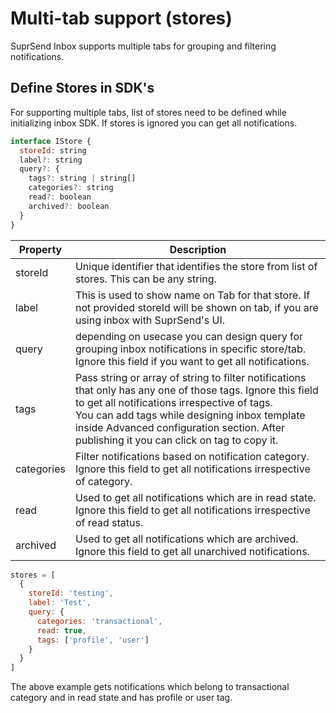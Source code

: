 # Multi-tab support (stores)

SuprSend Inbox supports multiple tabs for grouping and filtering notifications.

## Define Stores in SDK's

For supporting multiple tabs, list of stores need to be defined while initializing inbox SDK. If stores is ignored you can get all notifications.

```javascript IStore
interface IStore {
  storeId: string
  label?: string
  query?: {
    tags?: string | string[]
    categories?: string
    read?: boolean
    archived?: boolean
  }
}
```

| Property   | Description                                                                                                                                                                                                                                                                                                  |
| ---------- | ------------------------------------------------------------------------------------------------------------------------------------------------------------------------------------------------------------------------------------------------------------------------------------------------------------ |
| storeId    | Unique identifier that identifies the store from list of stores. This can be any string.                                                                                                                                                                                                                     |
| label      | This is used to show name on Tab for that store. If not provided storeId will be shown on tab, if you are using inbox with SuprSend's UI.                                                                                                                                                                    |
| query      | depending on usecase you can design query for grouping inbox notifications in specific store/tab. Ignore this field if you want to get all notifications.                                                                                                                                                    |
| tags       | Pass string or array of string to filter notifications that only has any one of those tags. Ignore this field to get all notifications irrespective of tags. <br>You can add tags while designing inbox template inside Advanced configuration section. After publishing it you can click on tag to copy it. |
| categories | Filter notifications based on notification category. Ignore this field to get all notifications irrespective of category.                                                                                                                                                                                    |
| read       | Used to get all notifications which are in read state. Ignore this field to get all notifications irrespective of read status.                                                                                                                                                                               |
| archived   | Used to get all notifications which are archived. Ignore this field to get all unarchived notifications.                                                                                                                                                                                                     |

```javascript Example
stores = [
  {
    storeId: 'testing',
    label: 'Test',
    query: {
      categories: 'transactional',
      read: true,
      tags: ['profile', 'user']
    }
  }
]
```

The above example gets notifications which belong to transactional category and in read state and has profile or user tag.
